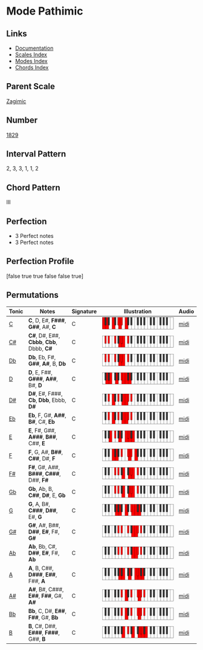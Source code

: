 # Mode Pathimic

## Links

- [Documentation](index.md)
- [Scales Index](Scales.md)
- [Modes Index](Modes.md)
- [Chords Index](Chords.md)

## Parent Scale

[Zagimic](ScaleZagimic.md)

## Number

[1829](https://ianring.com/musictheory/scales/1829)

## Interval Pattern

2, 3, 3, 1, 1, 2

## Chord Pattern

III

## Perfection

- 3 Perfect notes
- 3 Perfect notes

## Perfection Profile

[false true true false false true]

## Permutations

| Tonic | Notes | Signature | Illustration | Audio |
|-------|-------|-----------|--------------|-------|
| [C](ModeCNaturalPathimic.md) | **C**, D, E#, **F###**, **G##**, A#, **C** | C | ![CNaturalPathimic](ModeCNaturalPathimic.png) | [midi](https://github.com/edipermadi/music/blob/main/docs/ModeCNaturalPathimic.mid?raw=true) |
| [C#](ModeCSharpPathimic.md) | **C#**, D#, E##, **Cbbb**, **Cbb**, Dbbb, **C#** | C | ![CSharpPathimic](ModeCSharpPathimic.png) | [midi](https://github.com/edipermadi/music/blob/main/docs/ModeCSharpPathimic.mid?raw=true) |
| [Db](ModeDFlatPathimic.md) | **Db**, Eb, F#, **G##**, **A#**, B, **Db** | C | ![DFlatPathimic](ModeDFlatPathimic.png) | [midi](https://github.com/edipermadi/music/blob/main/docs/ModeDFlatPathimic.mid?raw=true) |
| [D](ModeDNaturalPathimic.md) | **D**, E, F##, **G###**, **A##**, B#, **D** | C | ![DNaturalPathimic](ModeDNaturalPathimic.png) | [midi](https://github.com/edipermadi/music/blob/main/docs/ModeDNaturalPathimic.mid?raw=true) |
| [D#](ModeDSharpPathimic.md) | **D#**, E#, F###, **Cb**, **Dbb**, Ebbb, **D#** | C | ![DSharpPathimic](ModeDSharpPathimic.png) | [midi](https://github.com/edipermadi/music/blob/main/docs/ModeDSharpPathimic.mid?raw=true) |
| [Eb](ModeEFlatPathimic.md) | **Eb**, F, G#, **A##**, **B#**, C#, **Eb** | C | ![EFlatPathimic](ModeEFlatPathimic.png) | [midi](https://github.com/edipermadi/music/blob/main/docs/ModeEFlatPathimic.mid?raw=true) |
| [E](ModeENaturalPathimic.md) | **E**, F#, G##, **A###**, **B##**, C##, **E** | C | ![ENaturalPathimic](ModeENaturalPathimic.png) | [midi](https://github.com/edipermadi/music/blob/main/docs/ModeENaturalPathimic.mid?raw=true) |
| [F](ModeFNaturalPathimic.md) | **F**, G, A#, **B##**, **C##**, D#, **F** | C | ![FNaturalPathimic](ModeFNaturalPathimic.png) | [midi](https://github.com/edipermadi/music/blob/main/docs/ModeFNaturalPathimic.mid?raw=true) |
| [F#](ModeFSharpPathimic.md) | **F#**, G#, A##, **B###**, **C###**, D##, **F#** | C | ![FSharpPathimic](ModeFSharpPathimic.png) | [midi](https://github.com/edipermadi/music/blob/main/docs/ModeFSharpPathimic.mid?raw=true) |
| [Gb](ModeGFlatPathimic.md) | **Gb**, Ab, B, **C##**, **D#**, E, **Gb** | C | ![GFlatPathimic](ModeGFlatPathimic.png) | [midi](https://github.com/edipermadi/music/blob/main/docs/ModeGFlatPathimic.mid?raw=true) |
| [G](ModeGNaturalPathimic.md) | **G**, A, B#, **C###**, **D##**, E#, **G** | C | ![GNaturalPathimic](ModeGNaturalPathimic.png) | [midi](https://github.com/edipermadi/music/blob/main/docs/ModeGNaturalPathimic.mid?raw=true) |
| [G#](ModeGSharpPathimic.md) | **G#**, A#, B##, **D##**, **E#**, F#, **G#** | C | ![GSharpPathimic](ModeGSharpPathimic.png) | [midi](https://github.com/edipermadi/music/blob/main/docs/ModeGSharpPathimic.mid?raw=true) |
| [Ab](ModeAFlatPathimic.md) | **Ab**, Bb, C#, **D##**, **E#**, F#, **Ab** | C | ![AFlatPathimic](ModeAFlatPathimic.png) | [midi](https://github.com/edipermadi/music/blob/main/docs/ModeAFlatPathimic.mid?raw=true) |
| [A](ModeANaturalPathimic.md) | **A**, B, C##, **D###**, **E##**, F##, **A** | C | ![ANaturalPathimic](ModeANaturalPathimic.png) | [midi](https://github.com/edipermadi/music/blob/main/docs/ModeANaturalPathimic.mid?raw=true) |
| [A#](ModeASharpPathimic.md) | **A#**, B#, C###, **E##**, **F##**, G#, **A#** | C | ![ASharpPathimic](ModeASharpPathimic.png) | [midi](https://github.com/edipermadi/music/blob/main/docs/ModeASharpPathimic.mid?raw=true) |
| [Bb](ModeBFlatPathimic.md) | **Bb**, C, D#, **E##**, **F##**, G#, **Bb** | C | ![BFlatPathimic](ModeBFlatPathimic.png) | [midi](https://github.com/edipermadi/music/blob/main/docs/ModeBFlatPathimic.mid?raw=true) |
| [B](ModeBNaturalPathimic.md) | **B**, C#, D##, **E###**, **F###**, G##, **B** | C | ![BNaturalPathimic](ModeBNaturalPathimic.png) | [midi](https://github.com/edipermadi/music/blob/main/docs/ModeBNaturalPathimic.mid?raw=true) |
